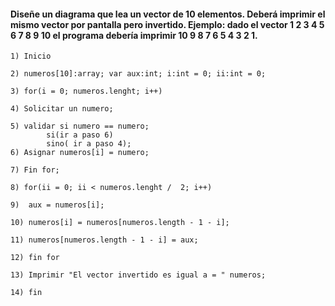 #### Diseñe un diagrama que lea un vector de 10 elementos. Deberá imprimir el mismo vector por pantalla pero invertido. Ejemplo: dado el vector 1 2 3 4 5 6 7 8 9 10 el programa debería imprimir 10 9 8 7 6 5 4 3 2 1. 

```
1) Inicio

2) numeros[10]:array; var aux:int; i:int = 0; ii:int = 0;

3) for(i = 0; numeros.lenght; i++)

4) Solicitar un numero;

5) validar si numero == numero;
        si(ir a paso 6)
        sino( ir a paso 4);
6) Asignar numeros[i] = numero;

7) Fin for;

8) for(ii = 0; ii < numeros.lenght /  2; i++)

9)  aux = numeros[i];

10) numeros[i] = numeros[numeros.length - 1 - i];

11) numeros[numeros.length - 1 - i] = aux;

12) fin for

13) Imprimir "El vector invertido es igual a = " numeros;

14) fin
```